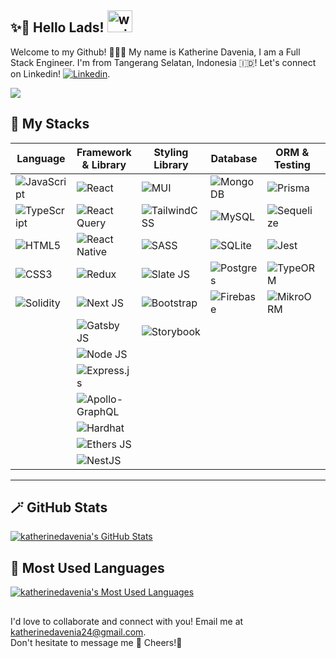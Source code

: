 [linkedin]: https://www.linkedin.com/in/katherine-davenia/

## ✨🚀 Hello Lads! <img src="https://raw.githubusercontent.com/MartinHeinz/MartinHeinz/master/wave.gif" alt="waving gif" width="40" height="35" />

Welcome to my Github! 👩🏻‍💻 My name is Katherine Davenia, I am a Full Stack Engineer. I'm from Tangerang Selatan, Indonesia 🇮🇩! Let's connect on Linkedin! [<img alt="Linkedin" src="https://img.shields.io/badge/linkedin-blue?style=social&logo=linkedin">][linkedin].

<img src="https://api.visitorbadge.io/api/visitors?path=https%3A%2F%2Fgithub.com%2Fkatherinedavenia%2Fkatherinedavenia&label=MY%20VISITORS&labelColor=%23555555&countColor=%23F0B354" />

## :wrench: My Stacks

|Language|Framework & Library|Styling Library|Database|ORM & Testing|Hosting|
|-|-|-|-|-|-|
|![JavaScript](https://img.shields.io/badge/javascript-%23323330.svg?style=for-the-badge&logo=javascript&logoColor=%23F7DF1E)|![React](https://img.shields.io/badge/react-%2320232a.svg?style=for-the-badge&logo=react&logoColor=%2361DAFB)|![MUI](https://img.shields.io/badge/MUI-%230081CB.svg?style=for-the-badge&logo=mui&logoColor=white)|![MongoDB](https://img.shields.io/badge/MongoDB-%234ea94b.svg?style=for-the-badge&logo=mongodb&logoColor=white)|![Prisma](https://img.shields.io/badge/Prisma-3982CE?style=for-the-badge&logo=Prisma&logoColor=white)|![Firebase](https://img.shields.io/badge/firebase-%23039BE5.svg?style=for-the-badge&logo=firebase)
|![TypeScript](https://img.shields.io/badge/typescript-%23007ACC.svg?style=for-the-badge&logo=typescript&logoColor=white)|![React Query](https://img.shields.io/badge/-React%20Query-FF4154?style=for-the-badge&logo=react%20query&logoColor=white)|![TailwindCSS](https://img.shields.io/badge/tailwindcss-%2338B2AC.svg?style=for-the-badge&logo=tailwind-css&logoColor=white)|![MySQL](https://img.shields.io/badge/mysql-%2300f.svg?style=for-the-badge&logo=mysql&logoColor=white)|![Sequelize](https://img.shields.io/badge/Sequelize-52B0E7?style=for-the-badge&logo=Sequelize&logoColor=white)|![Linode](https://img.shields.io/badge/linode-00A95C?style=for-the-badge&logo=linode&logoColor=white)|
![HTML5](https://img.shields.io/badge/html5-%23E34F26.svg?style=for-the-badge&logo=html5&logoColor=white)|![React Native](https://img.shields.io/badge/react_native-%2320232a.svg?style=for-the-badge&logo=react&logoColor=%2361DAFB)|![SASS](https://img.shields.io/badge/SASS-hotpink.svg?style=for-the-badge&logo=SASS&logoColor=white)|![SQLite](https://img.shields.io/badge/sqlite-%2307405e.svg?style=for-the-badge&logo=sqlite&logoColor=white)|![Jest](https://img.shields.io/badge/-jest-%23C21325?style=for-the-badge&logo=jest&logoColor=white)|![Vercel](https://img.shields.io/badge/vercel-%23000000.svg?style=for-the-badge&logo=vercel&logoColor=white)
|![CSS3](https://img.shields.io/badge/css3-%231572B6.svg?style=for-the-badge&logo=css3&logoColor=white)|![Redux](https://img.shields.io/badge/redux-%23593d88.svg?style=for-the-badge&logo=redux&logoColor=white)|![Slate JS](https://img.shields.io/badge/Slate.js-DB7093?style=for-the-badge&logo=styled-components&logoColor=white)|![Postgres](https://img.shields.io/badge/postgres-%23316192.svg?style=for-the-badge&logo=postgresql&logoColor=white)|![TypeORM](https://img.shields.io/badge/-TypeORM-%23FFFC00.svg?style=for-the-badge&logo=typeORM)||
|![Solidity](https://img.shields.io/badge/Solidity-%23363636.svg?style=for-the-badge&logo=solidity&logoColor=white)|![Next JS](https://img.shields.io/badge/Next-black?style=for-the-badge&logo=next.js&logoColor=white)|![Bootstrap](https://img.shields.io/badge/bootstrap-%23563D7C.svg?style=for-the-badge&logo=bootstrap&logoColor=white)|![Firebase](https://img.shields.io/badge/Firebase-039BE5?style=for-the-badge&logo=Firebase&logoColor=white)|![MikroORM](https://img.shields.io/badge/-MikroORM-%2300f.svg?style=for-the-badge&logo=mikroORM)|||
||![Gatsby JS](https://img.shields.io/badge/Gatsby-%23663399.svg?style=for-the-badge&logo=gatsby&logoColor=white)|![Storybook](https://img.shields.io/badge/-Storybook-FF4785?style=for-the-badge&logo=storybook&logoColor=white)|||||||
||![Node JS](https://img.shields.io/badge/node.js-6DA55F?style=for-the-badge&logo=node.js&logoColor=white)||||||||
||![Express.js](https://img.shields.io/badge/express.js-%23404d59.svg?style=for-the-badge&logo=express&logoColor=%2361DAFB)||||||||
||![Apollo-GraphQL](https://img.shields.io/badge/-ApolloGraphQL-311C87?style=for-the-badge&logo=apollo-graphql)||||||||
||![Hardhat](https://img.shields.io/badge/-Hardhat-%2300f.svg?style=for-the-badge&logo=harhat)||||||||
||![Ethers JS](https://img.shields.io/badge/-Ethers.js-%23FFFC00.svg?style=for-the-badge&logo=ethers)||||||||
||![NestJS](https://img.shields.io/badge/nestjs-%23E0234E.svg?style=for-the-badge&logo=nestjs&logoColor=white)||||||||
---

## 🪄 GitHub Stats

[<img alt="katherinedavenia's GitHub Stats" src="https://github-readme-stats.vercel.app/api?username=katherinedavenia&count_private=true&show_icons=true&theme=tokyonight">](#)
  

## 🧩 Most Used Languages
  
[<img alt="katherinedavenia's Most Used Languages" src="https://github-readme-stats.vercel.app/api/top-langs/?username=katherinedavenia&count_private=true&layout=compact">](#)

##
I'd love to collaborate and connect with you! Email me at katherinedavenia24@gmail.com.
<br>Don't hesitate to message me 🤝 Cheers!🥂
